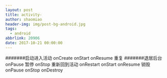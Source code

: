 ```yaml
---
layout: post
title: activity-
author: shaomiao
header-img: img/post-bg-android.jpg
tags:
  - android
abbrlink: 20906
date: 2017-10-21 00:00:00
---
```

#######启动进入活动
onCreate
onStart
onResume 重复
#######退居后台
onPause 暂停
onStop
重新回到活动
onRestart
onStart
onResume
销毁
onPause
onStop
onDestroy

